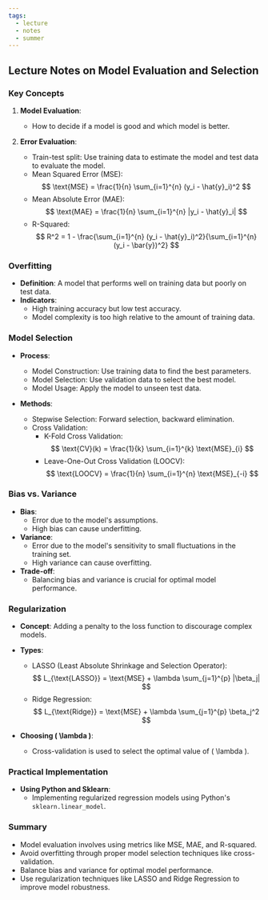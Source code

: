 ```yaml
---
tags:
  - lecture
  - notes
  - summer
---
```

## Lecture Notes on Model Evaluation and Selection

### Key Concepts
1. **Model Evaluation**:
   - How to decide if a model is good and which model is better.

2. **Error Evaluation**:
   - Train-test split: Use training data to estimate the model and test data to evaluate the model.
   - Mean Squared Error (MSE):
     $$ \text{MSE} = \frac{1}{n} \sum_{i=1}^{n} (y_i - \hat{y}_i)^2 $$
   - Mean Absolute Error (MAE):
     $$ \text{MAE} = \frac{1}{n} \sum_{i=1}^{n} |y_i - \hat{y}_i| $$
   - R-Squared:
     $$ R^2 = 1 - \frac{\sum_{i=1}^{n} (y_i - \hat{y}_i)^2}{\sum_{i=1}^{n} (y_i - \bar{y})^2} $$

### Overfitting
- **Definition**: A model that performs well on training data but poorly on test data.
- **Indicators**: 
  - High training accuracy but low test accuracy.
  - Model complexity is too high relative to the amount of training data.

### Model Selection
- **Process**:
  - Model Construction: Use training data to find the best parameters.
  - Model Selection: Use validation data to select the best model.
  - Model Usage: Apply the model to unseen test data.

- **Methods**:
  - Stepwise Selection: Forward selection, backward elimination.
  - Cross Validation:
    - K-Fold Cross Validation:
      $$ \text{CV}(k) = \frac{1}{k} \sum_{i=1}^{k} \text{MSE}_{i} $$
    - Leave-One-Out Cross Validation (LOOCV):
      $$ \text{LOOCV} = \frac{1}{n} \sum_{i=1}^{n} \text{MSE}_{-i} $$

### Bias vs. Variance
- **Bias**:
  - Error due to the model's assumptions.
  - High bias can cause underfitting.
- **Variance**:
  - Error due to the model's sensitivity to small fluctuations in the training set.
  - High variance can cause overfitting.
- **Trade-off**:
  - Balancing bias and variance is crucial for optimal model performance.

### Regularization
- **Concept**: Adding a penalty to the loss function to discourage complex models.
- **Types**:
  - LASSO (Least Absolute Shrinkage and Selection Operator):
    $$ L_{\text{LASSO}} = \text{MSE} + \lambda \sum_{j=1}^{p} |\beta_j| $$
  - Ridge Regression:
    $$ L_{\text{Ridge}} = \text{MSE} + \lambda \sum_{j=1}^{p} \beta_j^2 $$

- **Choosing \( \lambda \)**:
  - Cross-validation is used to select the optimal value of \( \lambda \).

### Practical Implementation
- **Using Python and Sklearn**:
  - Implementing regularized regression models using Python's `sklearn.linear_model`.

### Summary
- Model evaluation involves using metrics like MSE, MAE, and R-squared.
- Avoid overfitting through proper model selection techniques like cross-validation.
- Balance bias and variance for optimal model performance.
- Use regularization techniques like LASSO and Ridge Regression to improve model robustness.